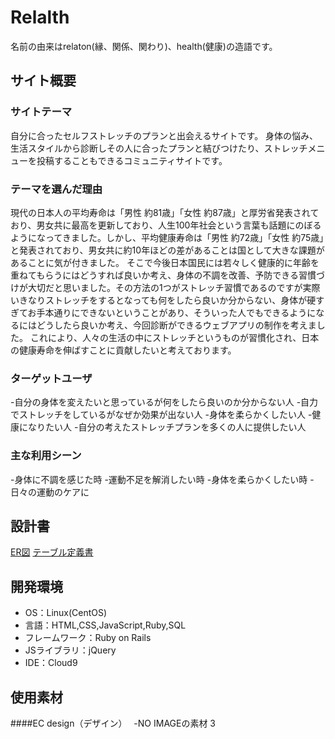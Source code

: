 # Relalth
名前の由来はrelaton(縁、関係、関わり)、health(健康)の造語です。

## サイト概要
### サイトテーマ
自分に合ったセルフストレッチのプランと出会えるサイトです。
身体の悩み、生活スタイルから診断しその人に合ったプランと結びつけたり、ストレッチメニューを投稿することもできるコミュニティサイトです。

### テーマを選んだ理由
現代の日本人の平均寿命は「男性 約81歳」「女性 約87歳」と厚労省発表されており、男女共に最高を更新しており、人生100年社会という言葉も話題にのぼるようになってきました。しかし、平均健康寿命は「男性 約72歳」「女性 約75歳」と発表されており、男女共に約10年ほどの差があることは国として大きな課題があることに気が付きました。
そこで今後日本国民には若々しく健康的に年齢を重ねてもらうにはどうすれば良いか考え、身体の不調を改善、予防できる習慣づけが大切だと思いました。その方法の1つがストレッチ習慣であるのですが実際いきなりストレッチをするとなっても何をしたら良いか分からない、身体が硬すぎてお手本通りにできないということがあり、そういった人でもできるようになるにはどうしたら良いか考え、今回診断ができるウェブアプリの制作を考えました。
これにより、人々の生活の中にストレッチというものが習慣化され、日本の健康寿命を伸ばすことに貢献したいと考えております。


### ターゲットユーザ
-自分の身体を変えたいと思っているが何をしたら良いのか分からない人
-自力でストレッチをしているがなぜか効果が出ない人
-身体を柔らかくしたい人
-健康になりたい人
-自分の考えたストレッチプランを多くの人に提供したい人

### 主な利用シーン
-身体に不調を感じた時
-運動不足を解消したい時
-身体を柔らかくしたい時
-日々の運動のケアに



## 設計書
[ER図](https://app.diagrams.net/#G1FwdX0BLFDKBW3jib7Md0Rr4dKe-8ttEW)
[テーブル定義書](https://docs.google.com/spreadsheets/d/1tUHsn1gF6Y7GKInG1m8YJmPHhro7OhYDN_ALV2LhZVQ/edit#gid=34455835)


## 開発環境
- OS：Linux(CentOS)
- 言語：HTML,CSS,JavaScript,Ruby,SQL
- フレームワーク：Ruby on Rails
- JSライブラリ：jQuery
- IDE：Cloud9

## 使用素材
####EC design（デザイン）　
-NO IMAGEの素材 3

